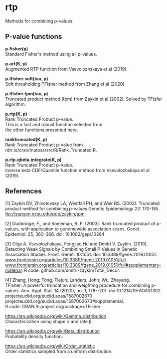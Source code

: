 
# rtp  

Methods for combining p-values.

## P-value functions

**p.fisher(p)**  
Standard Fisher's method using all p-values.  

**p.art(K, p)**  
Augmented RTP function from Vsevolozhskaya et al (2019).  

**p.tfisher.soft(tau, p)**  
Soft thresholding TFisher method from Zhang et al (2020).  

**p.tfisher.tpm(tau, p)**  
Truncated product method (tpm) from Zaykin et al (2002).
Solved by TFisfer algorithm.  

**p.rtp(K, p)**  
Rank Truncated Product p-value.  
This is a fast and robust function selected from  
the other functions presented here.

**ranktruncated(K, p)**  
Rank Truncated Product p-value from
rdrr.io/cran/mutoss/src/R/Rank_Truncated.R.

**p.rtp.qbeta.integrate(K, p)**  
Rank Truncated Product p-value.  
Inverse beta CDF/Quantile function method from Vsevolozhskaya et al (2019).

## References

[1] Zaykin DV, Zhivotovsky LA, Westfall PH, and Weir BS. (2002).
Truncated product method for combining p-values
Genetic Epidemiology 22: 170-185.
ftp://statgen.ncsu.edu/pub/zaykin/tpm  

[2] Dudbridge, F., and Koeleman, B. P. (2003).
Rank truncated product of p-values, with application to genomewide association scans.
Genet. Epidemiol. 25, 360–366. doi: 10.1002/gepi.10264  

[3] Olga A. Vsevolozhskaya, Fengjiao Hu and Dmitri V. Zaykin. (2019). Detecting Weak Signals by Combining Small P-Values in Genetic Association Studies.
Front. Genet. 10:1051. doi: 10.3389/fgene.2019.01051.  
www.frontiersin.org/articles/10.3389/fgene.2019.01051/full. www.frontiersin.org/articles/10.3389/fgene.2019.01051/full#supplementary-material.
R code: github.com/dmitri-zaykin/Total_Decor.  

[4] Zhang, Hong; Tong, Tiejun; Landers, John; Wu, Zheyang.  
TFisher: A powerful truncation and weighting procedure for combining p-values. Ann. Appl. Stat. 14 (2020), no. 1, 178--201. doi:10.1214/19-AOAS1302.  
projecteuclid.org/euclid.aoas/1587002670  
projecteuclid.org/euclid.aoas/1587002670#supplemental.  
R code: CRAN.R-project.org/package=TFisher

https://en.wikipedia.org/wiki/Gamma_distribution  
Characterization using shape α and rate β.

https://en.wikipedia.org/wiki/Beta_distribution  
Probability density function.

https://en.wikipedia.org/wiki/Order_statistic  
Order statistics sampled from a uniform distribution.  
